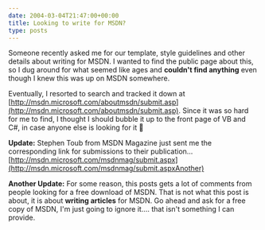 ```yaml
---
date: 2004-03-04T21:47:00+00:00
title: Looking to write for MSDN?
type: posts
---
```

Someone recently asked me for our template, style guidelines and other details about writing for MSDN. I wanted to find the public page about this, so I dug around for what seemed like ages and **couldn't find anything** even though I knew this was up on MSDN somewhere.

Eventually, I resorted to search and tracked it down at [http://msdn.microsoft.com/aboutmsdn/submit.asp](http://msdn.microsoft.com/aboutmsdn/submit.asp). Since it was so hard for me to find, I thought I should bubble it up to the front page of VB and C#, in case anyone else is looking for it 🙂

**Update:** Stephen Toub from MSDN Magazine just sent me the corresponding link for submissions to their publication... [http://msdn.microsoft.com/msdnmag/submit.aspx](http://msdn.microsoft.com/msdnmag/submit.aspxAnother)

**Another Update:** For some reason, this posts gets a lot of comments from people looking for a free download of MSDN. That is not what this post is about, it is about **writing articles** for MSDN. Go ahead and ask for a free copy of MSDN, I'm just going to ignore it.... that isn't something I can provide.
